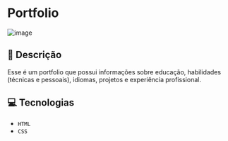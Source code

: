 # Portfolio

![image](https://github.com/user-attachments/assets/25b665f7-6e38-4fa0-9f7a-4333b1fd4408)


## 📑 Descrição

Esse é um portfolio que possui informações sobre educação, habilidades (técnicas e pessoais), idiomas, projetos e experiência profissional.

## 💻 Tecnologias 

- `HTML`
- `CSS`
